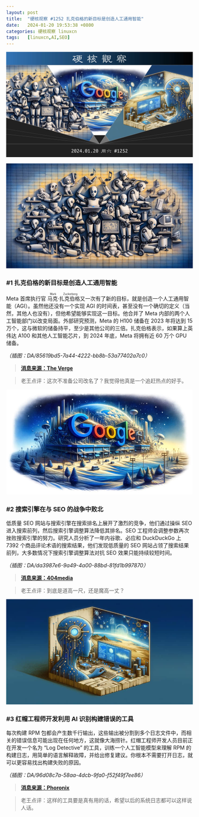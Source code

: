 ```yaml
---
layout: post
title:	"硬核观察 #1252 扎克伯格的新目标是创造人工通用智能"
date:	2024-01-20 19:53:38 +0800 
categories:	硬核观察 linuxcn 
tags:	[linuxcn,AI,SEO]
---
```



![](/Asserts/Images/album/202401/20/195113u00f630l300gn0gr.jpg)


![](/Asserts/Images/album/202401/20/195145cxzeak1yw11gnpa8.png)


### #1 扎克伯格的新目标是创造人工通用智能


Meta 首席执行官 <ruby> 马克·扎克伯格 <rt>  Mark Zuckerberg </rt></ruby> 又一次有了新的目标，就是创造一个人工通用智能（AGI）。虽然他还没有一个实现 AGI 的时间表，甚至没有一个确切的定义（当然，其他人也没有），但他希望能够实现这一目标。他合并了 Meta 内部的两个人工智能部门以改变局面。外部研究预测，Meta 的 H100 储备在 2023 年将达到 15 万个，这与微软的储备持平，至少是其他公司的三倍。扎克伯格表示，如果算上英伟达 A100 和其他人工智能芯片，到 2024 年底，Meta 将拥有近 60 万个 GPU 储备。


*（插图：DA/85619bd5-7a44-4222-bb8b-53a77402a7c0）*



> 
> **[消息来源：The Verge](https://www.theverge.com/2024/1/18/24042354/mark-zuckerberg-meta-agi-reorg-interview)**
> 
> 
> 



> 
> 老王点评：这次不准备公司改名了？我觉得他真是一个追赶热点的好手。
> 
> 
> 


![](/Asserts/Images/album/202401/20/195303sa0hv3nlwruusv6h.png)


### #2 搜索引擎在与 SEO 的战争中败北


低质量 SEO 网站与搜索引擎在搜索排名上展开了激烈的竞争，他们通过操纵 SEO 进入搜索前列，然后搜索引擎调整算法降低其排名。SEO 工程师会调整参数再次挫败搜索引擎的努力。研究人员分析了一年内谷歌、必应和 DuckDuckGo 上 7392 个商品评论术语的搜索结果，他们发现低质量的 SEO 网站占领了搜索结果前列，大多数情况下搜索引擎调整算法对抗 SEO 效果只能持续较短时间。


*（插图：DA/da3987e6-9a49-4a00-88bd-81fd1b997870）*



> 
> **[消息来源：404media](https://www.404media.co/google-search-really-has-gotten-worse-researchers-find/)**
> 
> 
> 



> 
> 老王点评：到底是道高一尺，还是魔高一丈？
> 
> 
> 


![](/Asserts/Images/album/202401/20/195324xhkk10ep0z6zpg1e.png)


### #3 红帽工程师开发利用 AI 识别构建错误的工具


每次构建 RPM 包都会产生数千行输出，这些输出被分割到多个日志文件中，而相关的错误信息可能出现在任何地方，这就像大海捞针。红帽工程师开发人员目前正在开发一个名为 “Log Detective” 的工具，训练一个人工智能模型来理解 RPM 的构建日志，用简单的语言解释故障，并给出修复建议。你根本不需要打开日志，就可以更容易找出构建失败的原因。


*（插图：DA/96d08c7a-58aa-4dcb-9fa0-f52f49f7ee86）*



> 
> **[消息来源：Phoronix](https://www.phoronix.com/news/Red-Hat-AI-Log-Detective)**
> 
> 
> 



> 
> 老王点评：这样的工具要是真有用的话，希望以后的系统日志都可以这样说人话。
> 
> 
>
